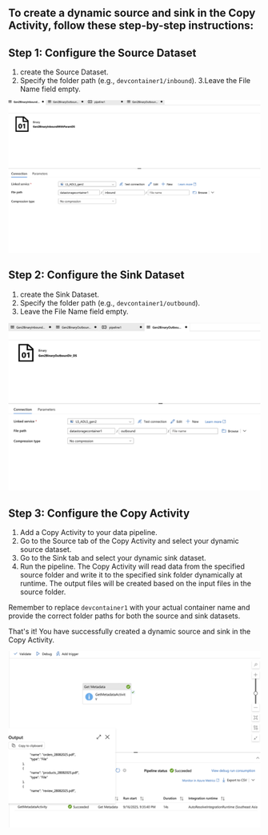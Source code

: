 ## To create a dynamic source and sink in the Copy Activity, follow these step-by-step instructions:

## Step 1: Configure the Source Dataset

1. create the Source Dataset.
2. Specify the folder path (e.g., `devcontainer1/inbound`).                                                                                  3.Leave the File Name field empty.

<img width="900" alt="inbounddir" src="https://github.com/rajeshreddy185/polls/blob/main/mysite3-20210509T044718Z-001/mysite3/mysite3/Screenshot%202025-09-16%20at%209.45.01%20PM.png" />

## Step 2: Configure the Sink Dataset

1. create the Sink Dataset.
2. Specify the folder path (e.g., `devcontainer1/outbound`).
3. Leave the File Name field empty.

<img width="900" alt="outdboundir" src="https://github.com/rajeshreddy185/polls/blob/main/mysite3-20210509T044718Z-001/mysite3/mysite3/Screenshot%202025-09-16%20at%209.40.50%20PM.png" />

## Step 3: Configure the Copy Activity

1. Add a Copy Activity to your data pipeline.
2. Go to the Source tab of the Copy Activity and select your dynamic source dataset.
3. Go to the Sink tab and select your dynamic sink dataset.
4. Run the pipeline. The Copy Activity will read data from the specified source folder and write it to the specified sink folder dynamically at runtime. The output files will be created based on the input files in the source folder.

Remember to replace `devcontainer1` with your actual container name and provide the correct folder paths for both the source and sink datasets.

That's it! You have successfully created a dynamic source and sink in the Copy Activity.

<img width="900" alt="dynamicsourcesink" src="https://github.com/rajeshreddy185/polls/blob/main/mysite3-20210509T044718Z-001/mysite3/mysite3/Screenshot%202025-09-16%20at%209.36.18%20PM.png" />
